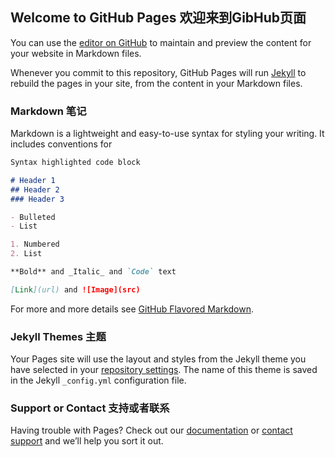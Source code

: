 ## Welcome to GitHub Pages 欢迎来到GibHub页面

You can use the [editor on GitHub](https://github.com/fastman422/github-upload/edit/master/index.md) to maintain and preview the content for your website in Markdown files.

Whenever you commit to this repository, GitHub Pages will run [Jekyll](https://jekyllrb.com/) to rebuild the pages in your site, from the content in your Markdown files.

### Markdown 笔记

Markdown is a lightweight and easy-to-use syntax for styling your writing. It includes conventions for

```markdown
Syntax highlighted code block

# Header 1
## Header 2
### Header 3

- Bulleted
- List

1. Numbered
2. List

**Bold** and _Italic_ and `Code` text

[Link](url) and ![Image](src)
```

For more and more details see [GitHub Flavored Markdown](https://guides.github.com/features/mastering-markdown/).

### Jekyll Themes 主题

Your Pages site will use the layout and styles from the Jekyll theme you have selected in your [repository settings](https://github.com/fastman422/github-upload/settings). The name of this theme is saved in the Jekyll `_config.yml` configuration file.

### Support or Contact 支持或者联系

Having trouble with Pages? Check out our [documentation](https://help.github.com/categories/github-pages-basics/) or [contact support](https://github.com/contact) and we’ll help you sort it out.
